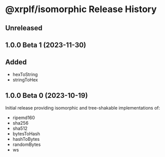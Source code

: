 # @xrplf/isomorphic Release History

## Unreleased

## 1.0.0 Beta 1 (2023-11-30)

## Added
- hexToString
- stringToHex

## 1.0.0 Beta 0 (2023-10-19)

Initial release providing isomorphic and tree-shakable implementations of:

- ripemd160
- sha256
- sha512
- bytesToHash
- hashToBytes
- randomBytes
- ws
